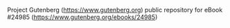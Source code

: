 Project Gutenberg (https://www.gutenberg.org) public repository for eBook #24985 (https://www.gutenberg.org/ebooks/24985)
